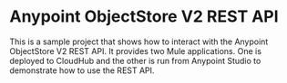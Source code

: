 # Anypoint ObjectStore V2 REST API

This is a sample project that shows how to interact with the Anypoint ObjectStore V2 REST API. It provides two Mule applications. One is deployed to CloudHub and the other is run from Anypoint Studio to demonstrate how to use the REST API.
